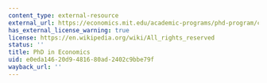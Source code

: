 ```yaml
---
content_type: external-resource
external_url: https://economics.mit.edu/academic-programs/phd-program/curriculum-and-thesis
has_external_license_warning: true
license: https://en.wikipedia.org/wiki/All_rights_reserved
status: ''
title: PhD in Economics
uid: e0eda146-20d9-4816-80ad-2402c9bbe79f
wayback_url: ''
---
```

